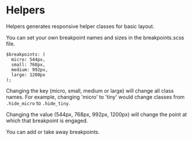 # Helpers

Helpers generates responsive helper classes for basic layout.

You can set your own breakpoint names and sizes in the breakpoints.scss file.

```
$breakpoints: (
  micro: 544px,
  small: 768px,
  medium: 992px,
  large: 1200px
);
```

Changing the key (micro, small, medium or large) will change all class names. For example, changing 'micro' to 'tiny' would change classes from `.hide_micro` to `.hide_tiny`.

Changing the value (544px, 768px, 992px, 1200px) will change the point at which that breakpoint is engaged.

You can add or take away breakpoints.
